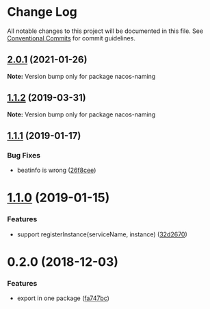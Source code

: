 # Change Log

All notable changes to this project will be documented in this file.
See [Conventional Commits](https://conventionalcommits.org) for commit guidelines.

## [2.0.1](https://github.com/nacos-group/nacos-sdk-nodejs/compare/v2.0.0...v2.0.1) (2021-01-26)

**Note:** Version bump only for package nacos-naming





## [1.1.2](https://github.com/nacos-group/nacos-sdk-nodejs/compare/v1.1.1...v1.1.2) (2019-03-31)

**Note:** Version bump only for package nacos-naming





## [1.1.1](https://github.com/nacos-group/nacos-sdk-nodejs/compare/v1.1.0...v1.1.1) (2019-01-17)


### Bug Fixes

* beatinfo is wrong ([26f8cee](https://github.com/nacos-group/nacos-sdk-nodejs/commit/26f8cee))





# [1.1.0](https://github.com/nacos-group/nacos-sdk-nodejs/compare/v1.0.2...v1.1.0) (2019-01-15)


### Features

* support registerInstance(serviceName, instance) ([32d2670](https://github.com/nacos-group/nacos-sdk-nodejs/commit/32d2670))





# 0.2.0 (2018-12-03)


### Features

* export in one package ([fa747bc](https://github.com/nacos-group/nacos-sdk-nodejs/commit/fa747bc))

